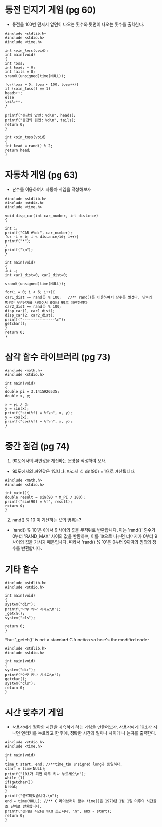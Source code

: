 # 동전 던지기 게임 (pg 60)
- 동전을 100번 던져서 앞면이 나오는 횟수와 뒷면이 나오는 횟수를 출력한다.

```
#include <stdlib.h>
#include <stdio.h>
#include <time.h>

int coin_toss(void);
int main(void)
{
int toss;
int heads = 0;
int tails = 0;
srand((unsigned)time(NULL));

for(toss = 0; toss < 100; toss++){
if (coin_toss() == 1)
heads++;
else
tails++;
}

printf("동전의 앞면: %d\n", heads);
printf("동전의 뒷면: %d\n", tails);
return 0;
}

int coin_toss(void)
{
int head = rand() % 2;
return head;
}
```

# 자동차 게임 (pg 63)
- 난수를 이용하여서 자동차 게임을 작성해보자

```
#include <stdlib.h>
#include <stdio.h>
#include <time.h>

void disp_car(int car_number, int distance)
{

int i;
printf("CAR #%d:", car_number);
for (i = 0; i < distance/10; i++){
printf("*");
}
printf("\n");
}

int main(void)
{
int i;
int car1_dist=0, car2_dist=0;

srand((unsigned)time(NULL));

for(i = 0; i < 6; i++){
car1_dist += rand() % 100;   //** rand()를 이용하여서 난수를 발생다. 난수의 범위는 %연산자를 사하여서 0에서 99로 제한하였다
car2_dist += rand() % 100;       
disp_car(1, car1_dist);
disp_car(2, car2_dist);
printf("---------------\n");
getchar();
}
return 0;
}
```

# 삼각 함수 라이브러리 (pg 73)

```
#include <math.h>
#include <stdio.h>

int main(void)
{
double pi = 3.1415926535;
double x, y;

x = pi / 2;
y = sin(x);
printf("sin(%f) = %f\n", x, y);
y = cos(x);
printf("cos(%f) = %f\n", x, y);
}
```

# 중간 점검 (pg 74)
1. 90도에서의 싸인값을 계산하는 문장을 작성하여 보라.
- 90도에서의 싸인값은 1입니다. 따라서 식 sin(90) = 1으로 계산됩니다.
```
#include <math.h>
#include <stdio.h>

int main(){
double result = sin(90 * M_PI / 180);
printf("sin(90) = %f", result);
return 0;
}
```
2. rand() % 10 이 계산하는 값의 범위는?
- 'rand() % 10'은 0에서 9 사이의 값을 무작위로 반환합니다. 이는 'rand()' 함수가 0부터 'RAND_MAX' 사이의 값을 반환하며, 이를 10으로 나누면 너머지가 0부터 9사이의 값을 가시기 때문입니다. 따라서 'rand() % 10'은 0부터 9까지의 임의의 정수를 반환합니다.

# 기타 함수 

```
#include <stdlib.h>
#include <stdio.h>

int main(void)
{
system("dir");
printf("아무 키나 치세요\n");
_getch();
system("cls");

return 0;
}
```

*but '_getch()' is not a standard C function so here's the modified code :

```
#include <stdlib.h>
#include <stdio.h>

int main(void)
{
system("dir");
printf("아무 키나 치세요\n");
getchar();
system("cls");
return 0;
}
```

# 시간 맞추기 게임
- 사용자에게 정확한 시간을 예측하게 하는 게임을 만들어보자. 사용자에게
10초가 지나면 엔터키를 누르라고 한 후에, 정확한 시간과 얼마나 차이가 나
는지를 출력한다.

```
#include <stdio.h>
#include <time.h>

int main(void)
{
time_t start, end; //**time_t는 unsigned long과 동일하다.
start = time(NULL);
printf("10초가 되면 아무 키나 누르세요\n");
while (1)
if(getchar())
break;
}
printf("종료되었습니다.\n");
end = time(NULL); //** C 라이브러리 함수 time()은 1970년 1월 1일 이후의 시간을 초 단위로 반환합니다. 
printf("경과된 시간은 %ld 초입니다. \n", end - start);
return 0;
}
```
